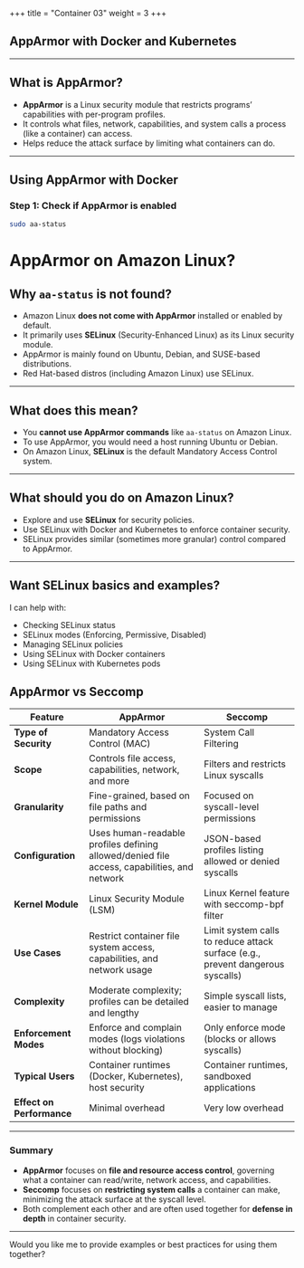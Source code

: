 +++
title = "Container 03"
weight = 3
+++


## AppArmor with Docker and Kubernetes

---

## What is AppArmor?

- **AppArmor** is a Linux security module that restricts programs’ capabilities with per-program profiles.
- It controls what files, network, capabilities, and system calls a process (like a container) can access.
- Helps reduce the attack surface by limiting what containers can do.

---

## Using AppArmor with Docker

### Step 1: Check if AppArmor is enabled

```bash
sudo aa-status
```

# AppArmor on Amazon Linux?

## Why `aa-status` is not found?

- Amazon Linux **does not come with AppArmor** installed or enabled by default.
- It primarily uses **SELinux** (Security-Enhanced Linux) as its Linux security module.
- AppArmor is mainly found on Ubuntu, Debian, and SUSE-based distributions.
- Red Hat-based distros (including Amazon Linux) use SELinux.

---

## What does this mean?

- You **cannot use AppArmor commands** like `aa-status` on Amazon Linux.
- To use AppArmor, you would need a host running Ubuntu or Debian.
- On Amazon Linux, **SELinux** is the default Mandatory Access Control system.

---

## What should you do on Amazon Linux?

- Explore and use **SELinux** for security policies.
- Use SELinux with Docker and Kubernetes to enforce container security.
- SELinux provides similar (sometimes more granular) control compared to AppArmor.

---

## Want SELinux basics and examples?

I can help with:

- Checking SELinux status
- SELinux modes (Enforcing, Permissive, Disabled)
- Managing SELinux policies
- Using SELinux with Docker containers
- Using SELinux with Kubernetes pods



## AppArmor vs Seccomp

| Feature                 | AppArmor                                  | Seccomp                                   |
|-------------------------|------------------------------------------|-------------------------------------------|
| **Type of Security**    | Mandatory Access Control (MAC)            | System Call Filtering                      |
| **Scope**              | Controls file access, capabilities, network, and more | Filters and restricts Linux syscalls      |
| **Granularity**         | Fine-grained, based on file paths and permissions | Focused on syscall-level permissions       |
| **Configuration**       | Uses human-readable profiles defining allowed/denied file access, capabilities, and network | JSON-based profiles listing allowed or denied syscalls |
| **Kernel Module**       | Linux Security Module (LSM)                | Linux Kernel feature with seccomp-bpf filter |
| **Use Cases**           | Restrict container file system access, capabilities, and network usage | Limit system calls to reduce attack surface (e.g., prevent dangerous syscalls) |
| **Complexity**          | Moderate complexity; profiles can be detailed and lengthy | Simple syscall lists, easier to manage    |
| **Enforcement Modes**   | Enforce and complain modes (logs violations without blocking) | Only enforce mode (blocks or allows syscalls) |
| **Typical Users**       | Container runtimes (Docker, Kubernetes), host security | Container runtimes, sandboxed applications |
| **Effect on Performance** | Minimal overhead                          | Very low overhead                          |

---

### Summary

- **AppArmor** focuses on **file and resource access control**, governing what a container can read/write, network access, and capabilities.
- **Seccomp** focuses on **restricting system calls** a container can make, minimizing the attack surface at the syscall level.
- Both complement each other and are often used together for **defense in depth** in container security.

---

Would you like me to provide examples or best practices for using them together?
